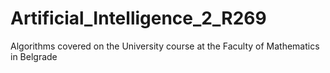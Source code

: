 # Artificial_Intelligence_2_R269
Algorithms covered on the University course at the Faculty of Mathematics in Belgrade

